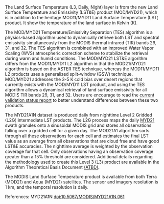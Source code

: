 The Land Surface Temperature (L3, Daily, Night) layer is from the new Land Surface Temperature and Emissivity (LST&E) product (MOD/MYD21), which is in addition to the heritage MOD11/MYD11 Land Surface Temperature (LST) product. It show the temperature of the land surface in Kelvin (K).

The MOD/MYD21 Temperature/Emissivity Separation (TES) algorithm is a physics-based algorithm used to dynamically retrieve both LST and spectral emissivity simultaneously from the MODIS thermal infrared (TIR) bands 29, 31, and 32. The TES algorithm is combined with an improved Water Vapor Scaling (WVS) atmospheric correction scheme to stabilize the retrieval during warm and humid conditions. The MOD/MYD21 LST&E algorithm differs from the MOD11/MYD11 L2 algorithm in that the MOD21/MYD21 algorithm is based on the ASTER TES technique, whereas the MOD11/MYD11 L2 products uses a generalized split-window (GSW) technique. MOD/MYD21 addresses the 3-5 K cold bias over desert regions that currently exists with the MOD/MYD11 LST product, and using the TES algorithm allows a dynamical retrieval of land surface emissivity for all MODIS TIR bands 29, 31, and 32. Users are encourage to read the [current validation status report](https://modis-land.gsfc.nasa.gov/pdf/MOD21_MOD11_report.pdf) to better understand differences between these two products.

The MYD21A1N dataset is produced daily from nighttime Level 2 Gridded (L2G) intermediate LST products. The L2G process maps the daily [MYD21](https://doi.org/10.5067/MODIS/MYD21.061) swath granules onto a sinusoidal MODIS grid and stores all observations falling over a gridded cell for a given day. The MOD21A1 algorithm sorts through all these observations for each cell and estimates the final LST value as an average from all observations that are cloud free and have good LST&E accuracies. The nighttime average is weighted by the observation coverage for that cell. Only observations having an observation coverage greater than a 15% threshold are considered. Additional details regarding the methodology used to create this Level 3 (L3) product are available in the Algorithm Theoretical Basis Document [(ATBD)](https://lpdaac.usgs.gov/documents/107/MOD21_ATBD.pdf).

The MODIS Land Surface Temperature product is available from both Terra (MOD21) and Aqua (MYD21) satellites. The sensor and imagery resolution is 1 km, and the temporal resolution is daily.

References: MYD21A1N [doi:10.5067/MODIS/MYD21A1N.061](https://doi.org/10.5067/MODIS/MYD21A1N.061)
